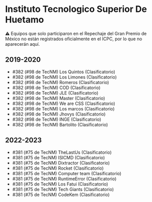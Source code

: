 # Instituto Tecnologico Superior De Huetamo

:warning: Equipos que solo participaron en el Repechaje del Gran Premio de México no están registrados oficialmente en el ICPC, por lo que no aparecerán aquí.

## 2019-2020

- #382 (#98 de TecNM) Los Quintos (Clasificatorio)
- #382 (#98 de TecNM) Los Limones (Clasificatorio)
- #382 (#98 de TecNM) Romeros (Clasificatorio)
- #382 (#98 de TecNM) COD (Clasificatorio)
- #382 (#98 de TecNM) JLE (Clasificatorio)
- #382 (#98 de TecNM) Master (Clasificatorio)
- #382 (#98 de TecNM) We are CSS (Clasificatorio)
- #382 (#98 de TecNM) Los marcos (Clasificatorio)
- #382 (#98 de TecNM) Jhovys (Clasificatorio)
- #382 (#98 de TecNM) INGE (Clasificatorio)
- #382 (#98 de TecNM) Bartolito (Clasificatorio)

## 2022-2023

- #381 (#75 de TecNM) TheLastUs (Clasificatorio)
- #381 (#75 de TecNM) ISICMD (Clasificatorio)
- #381 (#75 de TecNM) Dixtractor (Clasificatorio)
- #381 (#75 de TecNM) Rocket (Clasificatorio)
- #381 (#75 de TecNM) Computer team (Clasificatorio)
- #381 (#75 de TecNM) RuntimeError (Clasificatorio)
- #381 (#75 de TecNM) Los Fatui (Clasificatorio)
- #381 (#75 de TecNM) Tech Giants (Clasificatorio)
- #381 (#75 de TecNM) CodeKem (Clasificatorio)


